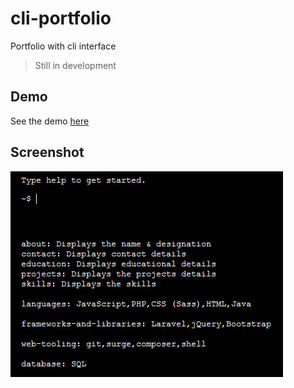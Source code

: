 # cli-portfolio
Portfolio with cli interface

> Still in development

## Demo
See the demo [here](https://itsmysterybox.github.io/cli-portfolio/)

## Screenshot
![cli portfolio](screenshot.png)

